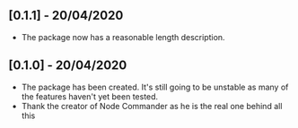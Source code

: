 ## [0.1.1] - 20/04/2020

* The package now has a reasonable length description.

## [0.1.0] - 20/04/2020

* The package has been created. It's still going to be unstable as many of the features haven't yet been tested.
* Thank the creator of Node Commander as he is the real one behind all this